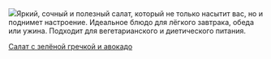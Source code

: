 <!--2025-07-05 16:13:37-->
<div class="yb">
  <div class="rss povarenok"><a href="https://www.povarenok.ru/recipes/show/182885/"><img src="https://www.povarenok.ru/data/cache/2025jul/05/12/3183568_43456-640x480.jpg"></a>Яркий, сочный и полезный салат, который не только насытит вас, но и поднимет настроение. Идеальное блюдо для лёгкого завтрака, обеда или ужина. Подходит для вегетарианского и диетического питания. <p class="titl"><a href="https://www.povarenok.ru/recipes/show/182885/">Салат с зелёной гречкой и авокадо</a></p></div>
</div>
